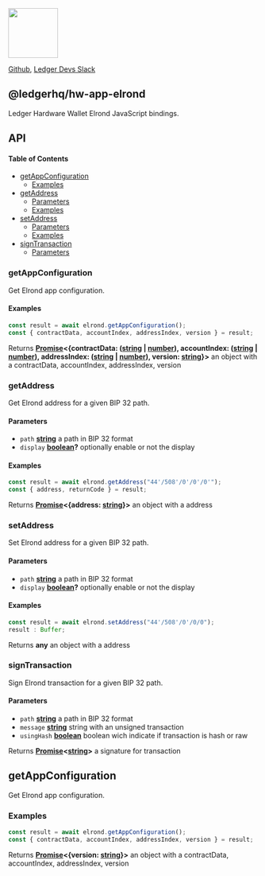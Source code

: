 <img src="https://user-images.githubusercontent.com/211411/34776833-6f1ef4da-f618-11e7-8b13-f0697901d6a8.png" height="100" />

[Github](https://github.com/LedgerHQ/ledgerjs/),
[Ledger Devs Slack](https://ledger-dev.slack.com/)

## @ledgerhq/hw-app-elrond

Ledger Hardware Wallet Elrond JavaScript bindings.

## API

<!-- Generated by documentation.js. Update this documentation by updating the source code. -->

#### Table of Contents

-   [getAppConfiguration](#getappconfiguration)
    -   [Examples](#examples)
-   [getAddress](#getaddress)
    -   [Parameters](#parameters)
    -   [Examples](#examples-1)
-   [setAddress](#setaddress)
    -   [Parameters](#parameters-1)
    -   [Examples](#examples-2)
-   [signTransaction](#signtransaction)
    -   [Parameters](#parameters-2)

### getAppConfiguration

Get Elrond app configuration.

#### Examples

```javascript
const result = await elrond.getAppConfiguration();
const { contractData, accountIndex, addressIndex, version } = result;
```

Returns **[Promise](https://developer.mozilla.org/docs/Web/JavaScript/Reference/Global_Objects/Promise)&lt;{contractData: ([string](https://developer.mozilla.org/docs/Web/JavaScript/Reference/Global_Objects/String) \| [number](https://developer.mozilla.org/docs/Web/JavaScript/Reference/Global_Objects/Number)), accountIndex: ([string](https://developer.mozilla.org/docs/Web/JavaScript/Reference/Global_Objects/String) \| [number](https://developer.mozilla.org/docs/Web/JavaScript/Reference/Global_Objects/Number)), addressIndex: ([string](https://developer.mozilla.org/docs/Web/JavaScript/Reference/Global_Objects/String) \| [number](https://developer.mozilla.org/docs/Web/JavaScript/Reference/Global_Objects/Number)), version: [string](https://developer.mozilla.org/docs/Web/JavaScript/Reference/Global_Objects/String)}>** an object with a contractData, accountIndex, addressIndex, version

### getAddress

Get Elrond address for a given BIP 32 path.

#### Parameters

-   `path` **[string](https://developer.mozilla.org/docs/Web/JavaScript/Reference/Global_Objects/String)** a path in BIP 32 format
-   `display` **[boolean](https://developer.mozilla.org/docs/Web/JavaScript/Reference/Global_Objects/Boolean)?** optionally enable or not the display

#### Examples

```javascript
const result = await elrond.getAddress("44'/508'/0'/0'/0'");
const { address, returnCode } = result;
```

Returns **[Promise](https://developer.mozilla.org/docs/Web/JavaScript/Reference/Global_Objects/Promise)&lt;{address: [string](https://developer.mozilla.org/docs/Web/JavaScript/Reference/Global_Objects/String)}>** an object with a address

### setAddress

Set Elrond address for a given BIP 32 path.

#### Parameters

-   `path` **[string](https://developer.mozilla.org/docs/Web/JavaScript/Reference/Global_Objects/String)** a path in BIP 32 format
-   `display` **[boolean](https://developer.mozilla.org/docs/Web/JavaScript/Reference/Global_Objects/Boolean)?** optionally enable or not the display

#### Examples

```javascript
const result = await elrond.setAddress("44'/508'/0'/0/0");
result : Buffer;
```

Returns **any** an object with a address

### signTransaction

Sign Elrond transaction for a given BIP 32 path.

#### Parameters

-   `path` **[string](https://developer.mozilla.org/docs/Web/JavaScript/Reference/Global_Objects/String)** a path in BIP 32 format
-   `message` **[string](https://developer.mozilla.org/docs/Web/JavaScript/Reference/Global_Objects/String)** string with an unsigned transaction
-   `usingHash` **[boolean](https://developer.mozilla.org/docs/Web/JavaScript/Reference/Global_Objects/Boolean)** boolean wich indicate if transaction is hash or raw

Returns **[Promise](https://developer.mozilla.org/docs/Web/JavaScript/Reference/Global_Objects/Promise)&lt;[string](https://developer.mozilla.org/docs/Web/JavaScript/Reference/Global_Objects/String)>** a signature for transaction

## getAppConfiguration

Get Elrond app configuration.

### Examples

```javascript
const result = await elrond.getAppConfiguration();
const { contractData, accountIndex, addressIndex, version } = result;
```

Returns **[Promise][11]&lt;{version: [string][12]}>** an object with a contractData, accountIndex, addressIndex, version

[1]: #getappconfiguration

[2]: #examples

[3]: #getaddress

[4]: #parameters

[5]: #examples-1

[6]: #setaddress

[7]: #parameters-1

[8]: #examples-2

[9]: #signtransaction

[10]: #parameters-2

[11]: https://developer.mozilla.org/docs/Web/JavaScript/Reference/Global_Objects/Promise

[12]: https://developer.mozilla.org/docs/Web/JavaScript/Reference/Global_Objects/String

[13]: https://developer.mozilla.org/docs/Web/JavaScript/Reference/Global_Objects/Boolean

